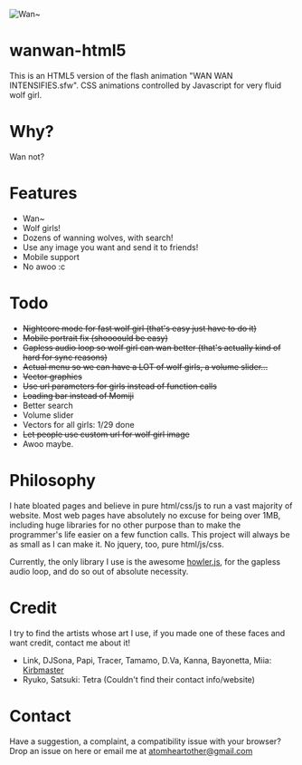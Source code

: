 ![Wan~](https://wanwan-html5.moe/girls/Momiji.png)

# wanwan-html5
This is an HTML5 version of the flash animation "WAN WAN INTENSIFIES.sfw". CSS animations controlled by Javascript for very fluid wolf girl.

# Why?
Wan not?

# Features
- Wan~
- Wolf girls!
- Dozens of wanning wolves, with search!
- Use any image you want and send it to friends!
- Mobile support
- No awoo :c

# Todo
- ~~Nightcore mode for fast wolf girl (that's easy just have to do it)~~
- ~~Mobile portrait fix (shoooould be easy)~~
- ~~Gapless audio loop so wolf girl can wan better (that's actually kind of hard for sync reasons)~~
- ~~Actual menu so we can have a LOT of wolf girls, a volume slider...~~
- ~~Vector graphics~~
- ~~Use url parameters for girls instead of function calls~~
- ~~Loading bar instead of Momiji~~
- Better search
- Volume slider
- Vectors for all girls: 1/29 done
- ~~Let people use custom url for wolf girl image~~
- Awoo maybe.

# Philosophy
I hate bloated pages and believe in pure html/css/js to run a vast majority of website. Most web pages have absolutely no excuse for being over 1MB, including huge libraries for no other purpose than to make the programmer's life easier on a few function calls. This project will always be as small as I can make it. No jquery, too, pure html/js/css.

Currently, the only library I use is the awesome [howler.js](https://howlerjs.com/), for the gapless audio loop, and do so out of absolute necessity.

# Credit
I try to find the artists whose art I use, if you made one of these faces and want credit, contact me about it!

- Link, DJSona, Papi, Tracer, Tamamo, D.Va, Kanna, Bayonetta, Miia: [Kirbmaster](http://kirbmaster.deviantart.com/)
- Ryuko, Satsuki: Tetra (Couldn't find their contact info/website)

# Contact
Have a suggestion, a complaint, a compatibility issue with your browser? Drop an issue on here or email me at atomheartother@gmail.com
